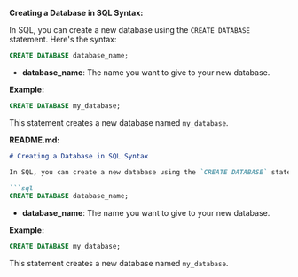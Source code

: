 **Creating a Database in SQL Syntax:**

In SQL, you can create a new database using the `CREATE DATABASE` statement. Here's the syntax:

```sql
CREATE DATABASE database_name;
```

- **database_name**: The name you want to give to your new database.

**Example:**

```sql
CREATE DATABASE my_database;
```

This statement creates a new database named `my_database`.

**README.md:**

```markdown
# Creating a Database in SQL Syntax

In SQL, you can create a new database using the `CREATE DATABASE` statement. Here's the syntax:

```sql
CREATE DATABASE database_name;
```

- **database_name**: The name you want to give to your new database.

**Example:**

```sql
CREATE DATABASE my_database;
```

This statement creates a new database named `my_database`.
